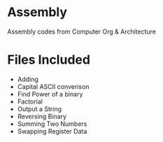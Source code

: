 # Assembly
Assembly codes from Computer Org &amp; Architecture

# Files Included
* Adding
* Capital ASCII converison
* Find Power of a binary
* Factorial
* Output a String
* Reversing Binary
* Summing Two Numbers
* Swapping Register Data
